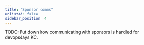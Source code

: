 ```yaml
---
title: "Sponsor comms"
unlisted: false
sidebar_position: 4
---
```


TODO: Put down how communicating with sponsors is handled for devopsdays KC.